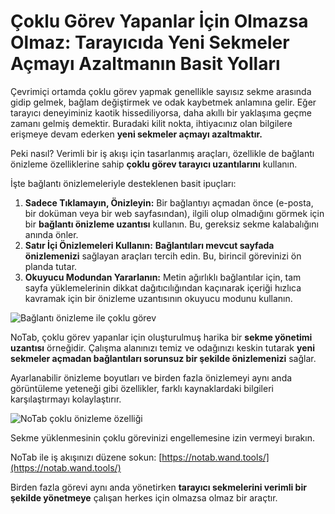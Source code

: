 
# Çoklu Görev Yapanlar İçin Olmazsa Olmaz: Tarayıcıda Yeni Sekmeler Açmayı Azaltmanın Basit Yolları

Çevrimiçi ortamda çoklu görev yapmak genellikle sayısız sekme arasında gidip gelmek, bağlam değiştirmek ve odak kaybetmek anlamına gelir. Eğer tarayıcı deneyiminiz kaotik hissediliyorsa, daha akıllı bir yaklaşıma geçme zamanı gelmiş demektir. Buradaki kilit nokta, ihtiyacınız olan bilgilere erişmeye devam ederken **yeni sekmeler açmayı azaltmaktır.**

Peki nasıl? Verimli bir iş akışı için tasarlanmış araçları, özellikle de bağlantı önizleme özelliklerine sahip **çoklu görev tarayıcı uzantılarını** kullanın.

İşte bağlantı önizlemeleriyle desteklenen basit ipuçları:

1.  **Sadece Tıklamayın, Önizleyin:** Bir bağlantıyı açmadan önce (e-posta, bir doküman veya bir web sayfasından), ilgili olup olmadığını görmek için bir **bağlantı önizleme uzantısı** kullanın. Bu, gereksiz sekme kalabalığını anında önler.
2.  **Satır İçi Önizlemeleri Kullanın:** **Bağlantıları mevcut sayfada önizlemenizi** sağlayan araçları tercih edin. Bu, birincil görevinizi ön planda tutar.
3.  **Okuyucu Modundan Yararlanın:** Metin ağırlıklı bağlantılar için, tam sayfa yüklemelerinin dikkat dağıtıcılığından kaçınarak içeriği hızlıca kavramak için bir önizleme uzantısının okuyucu modunu kullanın.

![Bağlantı önizleme ile çoklu görev](images/notab1.png)

NoTab, çoklu görev yapanlar için oluşturulmuş harika bir **sekme yönetimi uzantısı** örneğidir. Çalışma alanınızı temiz ve odağınızı keskin tutarak **yeni sekmeler açmadan bağlantıları sorunsuz bir şekilde önizlemenizi** sağlar.

Ayarlanabilir önizleme boyutları ve birden fazla önizlemeyi aynı anda görüntüleme yeteneği gibi özellikler, farklı kaynaklardaki bilgileri karşılaştırmayı kolaylaştırır.

![NoTab çoklu önizleme özelliği](images/notab2.png)

Sekme yüklenmesinin çoklu görevinizi engellemesine izin vermeyi bırakın.

NoTab ile iş akışınızı düzene sokun: [https://notab.wand.tools/](https://notab.wand.tools/)

Birden fazla görevi aynı anda yönetirken **tarayıcı sekmelerini verimli bir şekilde yönetmeye** çalışan herkes için olmazsa olmaz bir araçtır.
